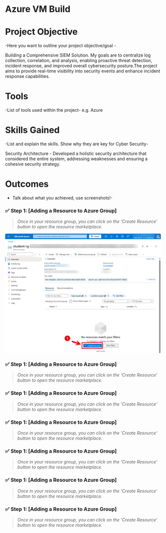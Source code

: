 # Azure VM Build

# Project Objective
-Here you want to outline your project objective/goal - 

Building a Comprehensive SIEM Solution. My goals are to centralize log collection, correlation, and analysis, enabling proactive threat detection, incident response, and improved overall cybersecurity posture.The project aims to provide real-time visibility into security events and enhance incident response capabilities.

# Tools 
-List of tools used within the project-
e.g. Azure

# Skills Gained
-List and explain the skills. Show why they are key for Cyber Security-

Security Architecture - Developed a holistic security architecture that considered the entire system, addressing weaknesses and ensuring a cohesive security strategy.

# Outcomes 
- Talk about what you achieved, use screenshots!-

### ✅ Step 1: [Adding a Resource to Azure Group]

> _Once in your resource group, you can click on the 'Create Resource' button to open the resource marketplace._
> 
![ Image 1](images/1.jpg "CREATING A NEW RESOURCE INSIDE YOUR RESOURCE GROUP")



### ✅ Step 1: [Adding a Resource to Azure Group]

> _Once in your resource group, you can click on the 'Create Resource' button to open the resource marketplace._




### ✅ Step 1: [Adding a Resource to Azure Group]

> _Once in your resource group, you can click on the 'Create Resource' button to open the resource marketplace._





### ✅ Step 1: [Adding a Resource to Azure Group]

> _Once in your resource group, you can click on the 'Create Resource' button to open the resource marketplace._





### ✅ Step 1: [Adding a Resource to Azure Group]

> _Once in your resource group, you can click on the 'Create Resource' button to open the resource marketplace._





### ✅ Step 1: [Adding a Resource to Azure Group]

> _Once in your resource group, you can click on the 'Create Resource' button to open the resource marketplace._





### ✅ Step 1: [Adding a Resource to Azure Group]

> _Once in your resource group, you can click on the 'Create Resource' button to open the resource marketplace._
>
> 
